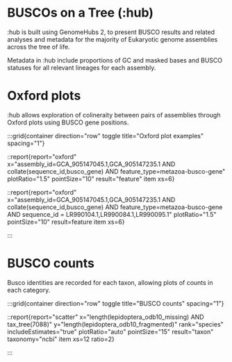 # BUSCOs on a Tree (:hub)

:hub is built using GenomeHubs 2, to present BUSCO results and related analyses and metadata for the majority of Eukaryotic genome assemblies across the tree of life.

Metadata in :hub include proportions of GC and masked bases and BUSCO statuses for all relevant lineages for each assembly.

# Oxford plots

:hub allows exploration of colineraity between pairs of assemblies through Oxford plots using BUSCO gene positions.

:::grid{container direction="row" toggle title="Oxford plot examples" spacing="1"}

::report{report="oxford" x="assembly_id=GCA_905147045.1,GCA_905147235.1 AND collate(sequence_id,busco_gene) AND feature_type=metazoa-busco-gene" plotRatio="1.5" pointSize="10" result="feature" item xs=6}

::report{report="oxford" x="assembly_id=GCA_905147045.1,GCA_905147235.1 AND collate(sequence_id,busco_gene) AND feature_type=metazoa-busco-gene AND sequence_id = LR990104.1,LR990084.1,LR990095.1" plotRatio="1.5" pointSize="10" result=feature item xs=6}

:::

# BUSCO counts

Busco identities are recorded for each taxon, allowing plots of counts in each category.

:::grid{container direction="row" toggle title="BUSCO counts" spacing="1"}

::report{report="scatter" x="length(lepidoptera_odb10_missing) AND tax_tree(7088)" y="length(lepidoptera_odb10_fragmented)" rank="species" includeEstimates="true" plotRatio="auto" pointSize="15" result="taxon" taxonomy="ncbi" item xs=12 ratio=2}

:::

